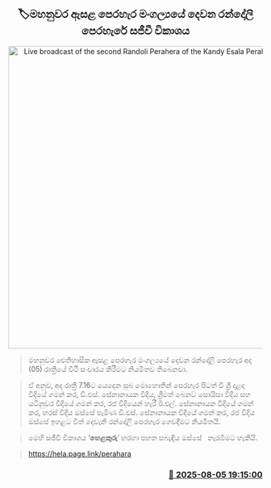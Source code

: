 <p align='center'><b><h2 align='center' title='Live broadcast of the second Randoli Perahera of the Kandy Esala Perahera Festival'>🏷මහනුවර ඇසළ පෙරහැර මංගල්‍යයේ දෙවන රන්දෝලි පෙරහැරේ සජීවී විකාශය</h2></b></p>
<p align='center'><img src='https://helakuru.sgp1.cdn.digitaloceanspaces.com/esana/images/lib/dalada-2nd-randoli-2025.jpg' width='600' alt='Live broadcast of the second Randoli Perahera of the Kandy Esala Perahera Festival'></p>

> මහනුවර ඓතිහාසික ඇසළ පෙරහැර මංගල්‍යයේ දෙවන රන්දෝලි පෙරහැර අද (05) රාත්‍රියේ වීථි සංචාරය කිරීමට නියමිතව තිබෙනවා.

> ඒ අනුව, අද රාත්‍රී 7.16ට යෙදෙන සුබ මොහොතින් පෙරහැර පිටත් වී ශ්‍රී දළදා වීදියේ ගමන් කර, ඩී.එස්. සේනානායක වීදිය, ශ්‍රීමත් බෙනට් සොයිසා වීදිය සහ යටිනුවර වීදියේ ගමන් කර, රජ වීදියෙන් හැරී ඊ.එල්. සේනානායක වීදියේ ගමන් කර, හරස් වීදිය ඔස්සේ පැමිණ ඩී.එස්. සේනානායක වීදියේ ගමන් කර, රජ වීදිය ඔස්සේ ඉහළට විත් දෙවැනි රන්දෝලි පෙරහැර ගෙවදීමට නියමිතයි.

> මෙහි සජීවී විකාශය ‘<strong>හෙළකුරු</strong>’ හරහා පහත සබැඳිය ඔස්සේ   නැරඹීමට හැකියි.

> <a href='https://hela.page.link/perahara'>https://hela.page.link/perahara</a> 



<h3 align='right'><a href='https://www.helakuru.lk/esana/p/112470/'>📅 2025-08-05 19:15:00</a></h3>
